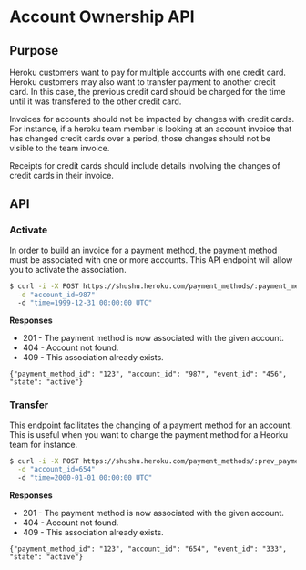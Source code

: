 # Account Ownership API

## Purpose

Heroku customers want to pay for multiple accounts with one credit card. Heroku
customers may also want to transfer payment to another credit card. In this
case, the previous credit card should be charged for the time until it was
transfered to the other credit card.

Invoices for accounts should not be impacted by changes with credit cards. For
instance, if a heroku team member is looking at an account invoice that has
changed credit cards over a period, those changes should not be visible to the
team invoice.

Receipts for credit cards should include details involving the changes of credit
cards in their invoice.

## API

### Activate

In order to build an invoice for a payment method, the payment method must be associated with one or
more accounts. This API endpoint will allow you to activate the association.

```bash
$ curl -i -X POST https://shushu.heroku.com/payment_methods/:payment_method_id/account_ownerships/:event_id \
  -d "account_id=987"
  -d "time=1999-12-31 00:00:00 UTC"
```

**Responses**

* 201 - The payment method is now associated with the given account.
* 404 - Account not found.
* 409 - This association already exists.

```
{"payment_method_id": "123", "account_id": "987", "event_id": "456", "state": "active"}
```

### Transfer

This endpoint facilitates the changing of a payment method for an account. This
is useful when you want to change the payment method for a Heorku team for
instance.

```bash
$ curl -i -X POST https://shushu.heroku.com/payment_methods/:prev_payment_method_id/account_ownerships/:prev_event_id \
  -d "account_id=654"
  -d "time=2000-01-01 00:00:00 UTC"
```

**Responses**

* 201 - The payment method is now associated with the given account.
* 404 - Account not found.
* 409 - This association already exists.

```
{"payment_method_id": "123", "account_id": "654", "event_id": "333", "state": "active"}
```
